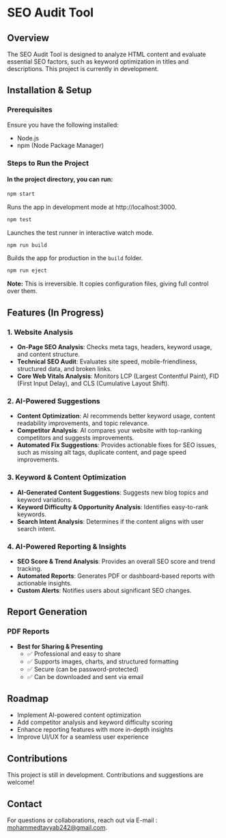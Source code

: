 # SEO Audit Tool

## Overview
The SEO Audit Tool is designed to analyze HTML content and evaluate essential SEO factors, such as keyword optimization in titles and descriptions. This project is currently in development.

## Installation & Setup
### Prerequisites
Ensure you have the following installed:
- Node.js
- npm (Node Package Manager)

### Steps to Run the Project
#### In the project directory, you can run:

```bash
npm start
```
Runs the app in development mode at http://localhost:3000.

```bash
npm test
```
Launches the test runner in interactive watch mode.

```bash
npm run build
```
Builds the app for production in the `build` folder.

```bash
npm run eject
```
**Note:** This is irreversible. It copies configuration files, giving full control over them.

## Features (In Progress)
### 1. Website Analysis
- **On-Page SEO Analysis**: Checks meta tags, headers, keyword usage, and content structure.
- **Technical SEO Audit**: Evaluates site speed, mobile-friendliness, structured data, and broken links.
- **Core Web Vitals Analysis**: Monitors LCP (Largest Contentful Paint), FID (First Input Delay), and CLS (Cumulative Layout Shift).

### 2. AI-Powered Suggestions
- **Content Optimization**: AI recommends better keyword usage, content readability improvements, and topic relevance.
- **Competitor Analysis**: AI compares your website with top-ranking competitors and suggests improvements.
- **Automated Fix Suggestions**: Provides actionable fixes for SEO issues, such as missing alt tags, duplicate content, and page speed improvements.

### 3. Keyword & Content Optimization
- **AI-Generated Content Suggestions**: Suggests new blog topics and keyword variations.
- **Keyword Difficulty & Opportunity Analysis**: Identifies easy-to-rank keywords.
- **Search Intent Analysis**: Determines if the content aligns with user search intent.

### 4. AI-Powered Reporting & Insights
- **SEO Score & Trend Analysis**: Provides an overall SEO score and trend tracking.
- **Automated Reports**: Generates PDF or dashboard-based reports with actionable insights.
- **Custom Alerts**: Notifies users about significant SEO changes.

## Report Generation
### PDF Reports
- **Best for Sharing & Presenting**
  - ✅ Professional and easy to share
  - ✅ Supports images, charts, and structured formatting
  - ✅ Secure (can be password-protected)
  - ✅ Can be downloaded and sent via email

## Roadmap
- Implement AI-powered content optimization
- Add competitor analysis and keyword difficulty scoring
- Enhance reporting features with more in-depth insights
- Improve UI/UX for a seamless user experience

## Contributions
This project is still in development. Contributions and suggestions are welcome!

## Contact
For questions or collaborations, reach out via E-mail : mohammedtayyab242@gmail.com.

